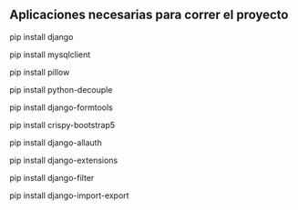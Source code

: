 Aplicaciones necesarias para correr el proyecto
-----------------------------------------------

pip install django

pip install mysqlclient

pip install pillow

pip install python-decouple

pip install django-formtools

pip install crispy-bootstrap5

pip install django-allauth

pip install django-extensions

pip install django-filter

pip install django-import-export
